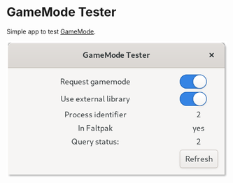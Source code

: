 GameMode Tester
===============

Simple app to test [GameMode][gamemode].


![Screenshot](https://raw.githubusercontent.com/gicmo/gamemode-tester/master/gmt.png "Screenshot")

[gamemode]: https://github.com/FeralInteractive/gamemode
